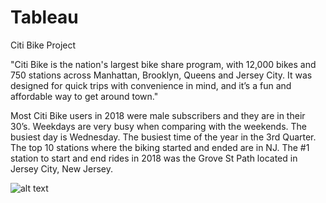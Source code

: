 # Tableau

Citi Bike Project

"Citi Bike is the nation's largest bike share program, with 12,000 bikes and 750 stations across Manhattan, Brooklyn, Queens and Jersey City. It was designed for quick trips with convenience in mind, and it’s a fun and affordable way to get around town."

Most Citi Bike users in 2018 were male subscribers and they are in their 30’s. Weekdays are very busy when comparing with the weekends. The busiest day is Wednesday. The busiest time of the year in the 3rd Quarter. The top 10 stations where the biking started and ended are in NJ. The #1 station to start and end rides in 2018 was the Grove St Path located in Jersey City, New Jersey.


![alt text](https://github.com/adrianakopf/Tableau/blob/master/citibike.png)
